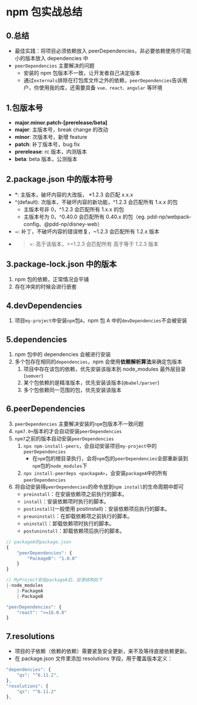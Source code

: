 # npm 包实战总结

## 0.总结

- 最佳实践：将项目必须依赖放入 peerDependencies，非必要依赖使用尽可能小的版本放入 dependencies 中
- `peerDependencies` 主要解决的问题
  - 安装的 npm 包版本不一致，让开发者自己决定版本
  - 通过`externals`排除在打包库文件之外的依赖，`peerDependencies`告诉用户，你使用我的库，还需要具备 `vue、react、angular` 等环境

## 1.包版本号

- **major.minor.patch-[prerelease/beta]**
- **major**: 主版本号，break change 的改动
- **minor**: 次版本号，新增 feature
- **patch**: 补丁版本号，bug fix
- **prerelease**: rc 版本，内测版本
- **beta**: beta 版本，公测版本

## 2.package.json 中的版本符号

- *: 主版本，破坏内容的大改版， *1.2.3 会匹配 x.x.x
- ^(default): 次版本，不破坏内容的新功能，^1.2.3 会匹配所有 1.x.x 的包
  - 主版本号非 0，^1.2.3 会匹配所有 1.x.x 的包
  - 主版本号为 0，^0.40.0 会匹配所有 0.40.x 的包（eg. pdd-np/webpack-config、@pdd-np/disney-web）
- ~: 补丁，不破坏内容的错误修复，~1.2.3 会匹配所有 1.2.x 版本
- > =: 高于该版本，>=1.2.3 会匹配所有 高于等于 1.2.3 版本

## 3.package-lock.json 中的版本

1. npm 包的依赖，正常情况会平铺
2. 存在冲突的时候会进行嵌套

## 4.devDependencies

1. 项目`my-project`中安装`npm`包`A`，npm 包 A 中的`devDependencies`不会被安装

## 5.dependencies

1. npm 包中的 dependencies 会被进行安装
2. 多个包存在相同的`dependencies`，npm 会使用**依赖解析算法**来确定包版本
   1. 项目中存在该包的依赖，优先安装该版本到 node_modules 最外层目录(`semver`)
   2. 某个包依赖的是精准版本，优先安装该版本(`@babel/parser`)
   3. 多个包依赖同一范围的包，优先安装该版本

## 6.peerDependencies

3. `peerDependencies` 主要解决安装的`npm`包版本不一致问题
4. `npm7.0+`版本的才会自动安装`peerDependencies`
5. `npm7`之前的版本自动安装`peerDependencies`
   1. `npx npm-install-peers`，会自动安装项目`my-project`中的`peerDependencies`
      - 在`npm`包的根目录执行，会将`npm`包的`peerDependencies`全部重新装到`npm`包的`node_modules`下
   2. `npx install-peerdeps <packageA>`，会安装`packageA`中的所有`peerDependencies`
6. 将自动安装得`peerDependencies`的命令放到`npm install`的生命周期中即可
   - `preinstall`：在安装依赖项之前执行的脚本。
   - `install`：安装依赖项时执行的脚本。
   - `postinstall`(一般使用 postinstall)：安装依赖项后执行的脚本。
   - `preuninstall`：在卸载依赖项之前执行的脚本。
   - `uninstall`：卸载依赖项时执行的脚本。
   - `postuninstall`：卸载依赖项后执行的脚本。

```js
// packageA的package.json
{
    "peerDependencies": {
        "PackageB": "1.0.0"
    }
}

// MyProject安装packageA后，目录结构如下
|-node_modules
    |-PackageA
    |-PackageB
```

```js
"peerDependencies": {
    "react": ">=16.0.0"
}
```

## 7.resolutions

- 项目的子依赖（依赖的依赖）需要紧急安全更新，来不及等待直接依赖更新。
- 在 package.json 文件里添加 resolutions 字段，用于覆盖版本定义：

```js
"dependencies": {
    "qs": "^6.11.2",
},
"resolutions": {
    "qs": "^6.11.2"
},
```
